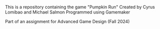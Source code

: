 This is a repository containing the game "Pumpkin Run"
Created by Cyrus Lomibao and Michael Salmon
Programmed using Gamemaker

Part of an assignment for Advanced Game Design (Fall 2024)
